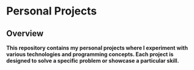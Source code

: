 # **Personal Projects**
## **Overview**
**This repository contains my personal projects where I experiment with various technologies and programming concepts. Each project is designed to solve a specific problem or showcase a particular skill.**